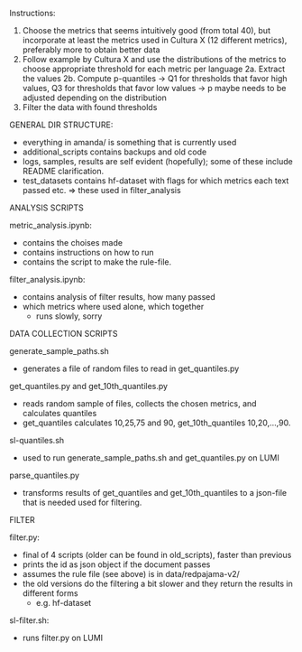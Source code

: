 Instructions:

1. Choose the metrics that seems intuitively good (from total 40), but incorporate at least the metrics used in Cultura X (12 different metrics), preferably more to obtain better data
2. Follow example by Cultura X and use the distributions of the metrics to choose appropriate threshold for each metric per language
    2a. Extract the values
    2b. Compute p-quantiles -> Q1 for thresholds that favor high values, Q3 for thresholds that favor low values -> p maybe needs to be adjusted depending on the distribution
3. Filter the data with found thresholds


GENERAL DIR STRUCTURE:

- everything in amanda/ is something that is currently used
- additional_scripts contains backups and old code
- logs, samples, results are self evident (hopefully); some of these include README clarification.
- test_datasets contains hf-dataset with flags for which metrics each text passed etc. => these used in filter_analysis


ANALYSIS SCRIPTS

metric_analysis.ipynb:

- contains the choises made
- contains instructions on how to run
- contains the script to make the rule-file.

filter_analysis.ipynb:

- contains analysis of filter results, how many passed
- which metrics where used alone, which together
    - runs slowly, sorry

DATA COLLECTION SCRIPTS

generate_sample_paths.sh

- generates a file of random files to read in get_quantiles.py

get_quantiles.py and get_10th_quantiles.py

- reads random sample of files, collects the chosen metrics, and calculates quantiles
- get_quantiles calculates 10,25,75 and 90, get_10th_quantiles 10,20,...,90.

sl-quantiles.sh

- used to run generate_sample_paths.sh and get_quantiles.py on LUMI

parse_quantiles.py

- transforms results of get_quantiles and get_10th_quantiles to a json-file that is needed used for filtering.

FILTER

filter.py:

- final of 4 scripts (older can be found in old_scripts), faster than previous
- prints the id as json object if the document passes
- assumes the rule file (see above) is in data/redpajama-v2/
- the old versions do the filtering a bit slower and they return the results in different forms
    - e.g. hf-dataset 

sl-filter.sh:

- runs filter.py on LUMI



